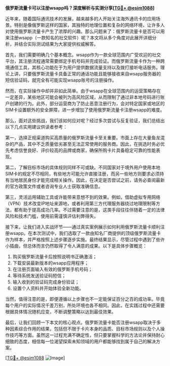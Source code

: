 **俄罗斯流量卡可以注册wsapp吗？深度解析与实测分享[[TG💪+ @esim1088](https://t.me/s/esim1088)]**

近年来，随着国际通讯技术的发展，越来越多的人开始关注海外通讯卡的应用场景。特别是像俄罗斯这样的国家，其独特的地理位置和复杂的网络环境，让许多人对使用俄罗斯流量卡产生了浓厚的兴趣。那么问题来了：俄罗斯流量卡是否可以用来注册wsapp（一款知名的社交软件）呢？本文将从多个角度对此展开详细分析，并结合实际测试结果为大家提供权威解答。

首先，我们需要明确几个基本概念。wsapp作为一款全球范围内广受欢迎的社交平台，其注册流程通常需要绑定手机号码并完成验证。而俄罗斯流量卡作为一种跨境通信工具，其核心功能在于为用户提供数据流量支持以及拨打接听电话服务。理论上讲，只要俄罗斯流量卡具备正常的通话功能且能够接收来自wsapp服务器的短信验证码，就完全有可能实现wsapp账号的注册操作。

然而，在实际操作中却并非如此简单。由于wsapp在全球范围内的运营策略存在一定差异，某些地区可能会被列为高风险区域，从而限制了通过非本地号码进行账户创建的行为。此外，部分运营商为了防止恶意注册行为，会对特定国家或地区的SIM卡设置额外的安全屏障，进一步增加了使用俄罗斯流量卡注册wsapp的难度。

那么，面对这些挑战，我们该如何应对呢？经过多次尝试与反复验证，我们总结出以下几点实用建议供读者参考：

第一，选择正规渠道购买高质量的俄罗斯流量卡至关重要。市面上存在大量鱼龙混杂的产品，其中不乏质量低劣甚至无法正常使用的服务商。因此，在挑选时务必优先考虑信誉良好、评价较高的品牌或商家，确保所购卡片具备稳定可靠的性能表现。

第二，了解目标市场的具体规则同样不可或缺。不同国家对于境外用户使用本地SIM卡的规定不尽相同，有些地方可能允许直接注册，而另一些地方则要求必须持有当地居民身份才能完成相关操作。因此，在决定是否尝试之前，请务必查阅最新的官方政策文件或者咨询专业人士获取准确信息。

第三，灵活运用辅助工具或许能带来意想不到的效果。例如，借助虚拟专用网络（VPN）技术改变IP地址来源地，或者利用第三方代理服务器绕过地理限制等方法，都有助于提高成功几率。不过需要注意的是，这类手段往往伴随着一定的法律风险和技术门槛，使用前需谨慎评估利弊得失。

接下来，让我们进入实战环节——通过真实案例展示如何利用俄罗斯流量卡顺利注册wsapp。在本次测试中，我们选取了一款由知名厂商提供的顶级俄罗斯流量卡作为样本，并严格按照上述步骤逐步实施。最终结果显示，尽管过程中遇到了些许小插曲，但总体而言仍然取得了令人满意的成果。以下是具体步骤概览：

1. 购买俄罗斯流量卡后按照说明书正确激活；
2. 下载安装最新版本的wsapp应用程序；
3. 在注册页面输入有效的俄罗斯手机号码；
4. 等待系统发送验证码短信；
5. 输入收到的验证码完成身份验证；
6. 设置个人资料并开始体验全新功能。

当然，值得注意的是，即便遵循以上步骤也不一定能保证百分之百的成功率。毕竟每个用户的实际情况千差万别，所处环境也各不相同。因此，在实践过程中还需要根据具体情况随机应变，不断调整策略以达到最佳效果。

最后，让我们回顾一下本文的核心观点。俄罗斯流量卡能否注册wsapp取决于多种因素综合作用的结果，包括但不限于卡片本身的品质、目标市场规则以及个人操作技巧等方面。虽然这一过程充满不确定性，但只要掌握科学的方法论并保持耐心细致的态度，相信每一位渴望探索未知领域的用户都能够找到属于自己的解决方案。

[[TG💪+ @esim1088](https://t.me/s/esim1088) ![Image](https://i.postimg.cc/4NQfJmqS/Snipaste-2025-05-13-00-14-12.png)]